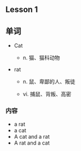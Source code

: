 ## Lesson 1

## 单词

* Cat

  * n. 猫、猫科动物

* rat

  * n. 鼠、卑鄙的人、叛徒

  * vi. 捕鼠、背叛、高密

### 内容

* a rat
* a cat
* A cat and a rat
* A rat and a cat

## 



